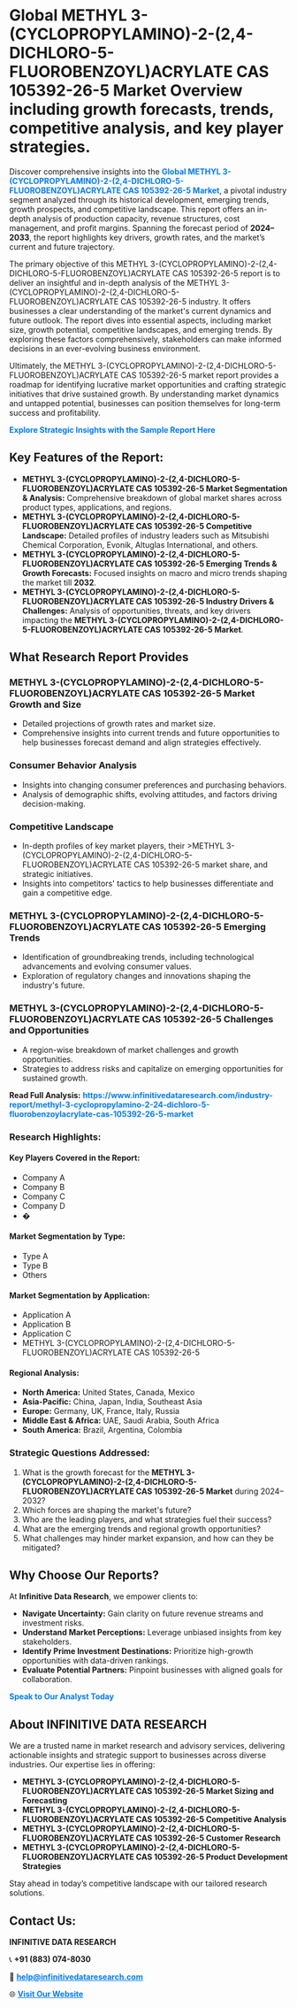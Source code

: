 <h1>Global METHYL 3-(CYCLOPROPYLAMINO)-2-(2,4-DICHLORO-5-FLUOROBENZOYL)ACRYLATE CAS 105392-26-5 Market Overview including growth forecasts, trends, competitive analysis, and key player strategies.</h1>
<p>
Discover comprehensive insights into the 
<a href="https://www.infinitivedataresearch.com/industry-report/methyl-3-cyclopropylamino-2-24-dichloro-5-fluorobenzoylacrylate-cas-105392-26-5-market" rel="dofollow" style="color: #007BFF; text-decoration: none;"><strong>Global METHYL 3-(CYCLOPROPYLAMINO)-2-(2,4-DICHLORO-5-FLUOROBENZOYL)ACRYLATE CAS 105392-26-5 Market</strong></a>, a pivotal industry segment analyzed through its historical development, emerging trends, growth prospects, and competitive landscape. This report offers an in-depth analysis of production capacity, revenue structures, cost management, and profit margins. Spanning the forecast period of <strong>2024–2033</strong>, the report highlights key drivers, growth rates, and the market’s current and future trajectory.
</p>
<p>
The primary objective of this METHYL 3-(CYCLOPROPYLAMINO)-2-(2,4-DICHLORO-5-FLUOROBENZOYL)ACRYLATE CAS 105392-26-5 report is to deliver an insightful and in-depth analysis of the METHYL 3-(CYCLOPROPYLAMINO)-2-(2,4-DICHLORO-5-FLUOROBENZOYL)ACRYLATE CAS 105392-26-5 industry. It offers businesses a clear understanding of the market's current dynamics and future outlook. The report dives into essential aspects, including market size, growth potential, competitive landscapes, and emerging trends. By exploring these factors comprehensively, stakeholders can make informed decisions in an ever-evolving business environment.
</p>
<p>
Ultimately, the METHYL 3-(CYCLOPROPYLAMINO)-2-(2,4-DICHLORO-5-FLUOROBENZOYL)ACRYLATE CAS 105392-26-5 market report provides a roadmap for identifying lucrative market opportunities and crafting strategic initiatives that drive sustained growth. By understanding market dynamics and untapped potential, businesses can position themselves for long-term success and profitability.
</p>
<p>
<a href="https://www.infinitivedataresearch.com/request-sample/reportId=110042" style="color: #007BFF; text-decoration: none;"><strong>Explore Strategic Insights with the Sample Report Here</strong></a>
</p>

<h2>Key Features of the Report:</h2>
<ul>
<li><strong>METHYL 3-(CYCLOPROPYLAMINO)-2-(2,4-DICHLORO-5-FLUOROBENZOYL)ACRYLATE CAS 105392-26-5 Market Segmentation & Analysis:</strong> Comprehensive breakdown of global market shares across product types, applications, and regions.</li>
<li><strong>METHYL 3-(CYCLOPROPYLAMINO)-2-(2,4-DICHLORO-5-FLUOROBENZOYL)ACRYLATE CAS 105392-26-5 Competitive Landscape:</strong> Detailed profiles of industry leaders such as Mitsubishi Chemical Corporation, Evonik, Altuglas International, and others.</li>
<li><strong>METHYL 3-(CYCLOPROPYLAMINO)-2-(2,4-DICHLORO-5-FLUOROBENZOYL)ACRYLATE CAS 105392-26-5 Emerging Trends & Growth Forecasts:</strong> Focused insights on macro and micro trends shaping the market till <strong>2032</strong>.</li>
<li><strong>METHYL 3-(CYCLOPROPYLAMINO)-2-(2,4-DICHLORO-5-FLUOROBENZOYL)ACRYLATE CAS 105392-26-5 Industry Drivers & Challenges:</strong> Analysis of opportunities, threats, and key drivers impacting the <strong>METHYL 3-(CYCLOPROPYLAMINO)-2-(2,4-DICHLORO-5-FLUOROBENZOYL)ACRYLATE CAS 105392-26-5 Market</strong>.</li>
</ul>

<h2>What Research Report Provides</h2>
<h3>METHYL 3-(CYCLOPROPYLAMINO)-2-(2,4-DICHLORO-5-FLUOROBENZOYL)ACRYLATE CAS 105392-26-5 Market Growth and Size</h3>
<ul>
<li>Detailed projections of growth rates and market size.</li>
<li>Comprehensive insights into current trends and future opportunities to help businesses forecast demand and align strategies effectively.</li>
</ul>

<h3>Consumer Behavior Analysis</h3>
<ul>
<li>Insights into changing consumer preferences and purchasing behaviors.</li>
<li>Analysis of demographic shifts, evolving attitudes, and factors driving decision-making.</li>
</ul>

<h3>Competitive Landscape</h3>
<ul>
<li>In-depth profiles of key market players, their >METHYL 3-(CYCLOPROPYLAMINO)-2-(2,4-DICHLORO-5-FLUOROBENZOYL)ACRYLATE CAS 105392-26-5 market share, and strategic initiatives.</li>
<li>Insights into competitors' tactics to help businesses differentiate and gain a competitive edge.</li>
</ul>

<h3>METHYL 3-(CYCLOPROPYLAMINO)-2-(2,4-DICHLORO-5-FLUOROBENZOYL)ACRYLATE CAS 105392-26-5 Emerging Trends</h3>
<ul>
<li>Identification of groundbreaking trends, including technological advancements and evolving consumer values.</li>
<li>Exploration of regulatory changes and innovations shaping the industry's future.</li>
</ul>

<h3>METHYL 3-(CYCLOPROPYLAMINO)-2-(2,4-DICHLORO-5-FLUOROBENZOYL)ACRYLATE CAS 105392-26-5 Challenges and Opportunities</h3>
<ul>
<li>A region-wise breakdown of market challenges and growth opportunities.</li>
<li>Strategies to address risks and capitalize on emerging opportunities for sustained growth.</li>
</ul>
<p><strong>Read Full Analysis:</strong> <a href="https://www.infinitivedataresearch.com/industry-report/methyl-3-cyclopropylamino-2-24-dichloro-5-fluorobenzoylacrylate-cas-105392-26-5-market" rel="dofollow" style="color: #007BFF; text-decoration: none;"><strong>https://www.infinitivedataresearch.com/industry-report/methyl-3-cyclopropylamino-2-24-dichloro-5-fluorobenzoylacrylate-cas-105392-26-5-market</strong></a></p>
<h3>Research Highlights:</h3>
<h4>Key Players Covered in the Report:</h4>
<ul><li>Company A</li><li>Company B</li><li>Company C</li><li>Company D</li><li>�</li></ul>
<h4>Market Segmentation by Type:</h4>
<ul><li>Type A</li><li>Type B</li><li>Others</li></ul>
<h4>Market Segmentation by Application:</h4>
<ul><li>Application A</li><li>Application B</li><li>Application C</li><li>METHYL 3-(CYCLOPROPYLAMINO)-2-(2,4-DICHLORO-5-FLUOROBENZOYL)ACRYLATE CAS 105392-26-5</li></ul>

<h4>Regional Analysis:</h4>
<ul>
<li><strong>North America:</strong> United States, Canada, Mexico</li>
<li><strong>Asia-Pacific:</strong> China, Japan, India, Southeast Asia</li>
<li><strong>Europe:</strong> Germany, UK, France, Italy, Russia</li>
<li><strong>Middle East & Africa:</strong> UAE, Saudi Arabia, South Africa</li>
<li><strong>South America:</strong> Brazil, Argentina, Colombia</li>
</ul>

<h3>Strategic Questions Addressed:</h3>
<ol>
<li>What is the growth forecast for the <strong>METHYL 3-(CYCLOPROPYLAMINO)-2-(2,4-DICHLORO-5-FLUOROBENZOYL)ACRYLATE CAS 105392-26-5 Market</strong> during 2024–2032?</li>
<li>Which forces are shaping the market's future?</li>
<li>Who are the leading players, and what strategies fuel their success?</li>
<li>What are the emerging trends and regional growth opportunities?</li>
<li>What challenges may hinder market expansion, and how can they be mitigated?</li>
</ol>

<h2>Why Choose Our Reports?</h2>
<p>At <strong>Infinitive Data Research</strong>, we empower clients to:</p>
<ul>
<li><strong>Navigate Uncertainty:</strong> Gain clarity on future revenue streams and investment risks.</li>
<li><strong>Understand Market Perceptions:</strong> Leverage unbiased insights from key stakeholders.</li>
<li><strong>Identify Prime Investment Destinations:</strong> Prioritize high-growth opportunities with data-driven rankings.</li>
<li><strong>Evaluate Potential Partners:</strong> Pinpoint businesses with aligned goals for collaboration.</li>
</ul>
<p><a href="https://www.infinitivedataresearch.com/industry-report/methyl-3-cyclopropylamino-2-24-dichloro-5-fluorobenzoylacrylate-cas-105392-26-5-market" rel="dofollow" style="color: #007BFF; text-decoration: none;"><strong>Speak to Our Analyst Today</strong></a></p>

<h2>About INFINITIVE DATA RESEARCH</h2>
<p>We are a trusted name in market research and advisory services, delivering actionable insights and strategic support to businesses across diverse industries. Our expertise lies in offering:</p>
<ul>
<li><strong>METHYL 3-(CYCLOPROPYLAMINO)-2-(2,4-DICHLORO-5-FLUOROBENZOYL)ACRYLATE CAS 105392-26-5 Market Sizing and Forecasting</strong></li>
<li><strong>METHYL 3-(CYCLOPROPYLAMINO)-2-(2,4-DICHLORO-5-FLUOROBENZOYL)ACRYLATE CAS 105392-26-5 Competitive Analysis</strong></li>
<li><strong>METHYL 3-(CYCLOPROPYLAMINO)-2-(2,4-DICHLORO-5-FLUOROBENZOYL)ACRYLATE CAS 105392-26-5 Customer Research</strong></li>
<li><strong>METHYL 3-(CYCLOPROPYLAMINO)-2-(2,4-DICHLORO-5-FLUOROBENZOYL)ACRYLATE CAS 105392-26-5 Product Development Strategies</strong></li>
</ul>
<p>Stay ahead in today’s competitive landscape with our tailored research solutions.</p>

<h2>Contact Us:</h2>
<p><strong>INFINITIVE DATA RESEARCH</strong></p>
<p>📞 <strong>+91 (883) 074-8030</strong></p>
<p>📧 <strong><a href="mailto:help@infinitivedataresearch.com" style="color: #007BFF;">help@infinitivedataresearch.com</a></strong></p>
<p>🌐 <strong><a href="https://www.infinitivedataresearch.com" rel="dofollow" style="color: #007BFF;">Visit Our Website</a></strong></p>